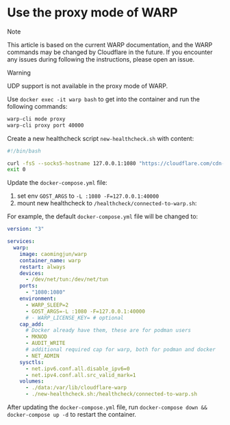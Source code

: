 # Use the proxy mode of WARP

> [!NOTE]
> This article is based on the current WARP documentation, and the WARP commands may be changed by Cloudflare in the future. If you encounter any issues during following the instructions, please open an issue.

> [!WARNING]
> UDP support is not available in the proxy mode of WARP.

Use `docker exec -it warp bash` to get into the container and run the following commands:

```bash
warp-cli mode proxy
warp-cli proxy port 40000
```

Create a new healthcheck script `new-healthcheck.sh` with content:

```bash
#!/bin/bash

curl -fsS --socks5-hostname 127.0.0.1:1080 "https://cloudflare.com/cdn-cgi/trace" | grep -qE "warp=(plus|on)" || exit 1
exit 0
```

Update the `docker-compose.yml` file:
1. set env `GOST_ARGS` to `-L :1080 -F=127.0.0.1:40000`
2. mount new healthcheck to `/healthcheck/connected-to-warp.sh`:

For example, the default `docker-compose.yml` file will be changed to:

```yaml
version: "3"

services:
  warp:
    image: caomingjun/warp
    container_name: warp
    restart: always
    devices:
      - /dev/net/tun:/dev/net/tun
    ports:
      - "1080:1080"
    environment:
      - WARP_SLEEP=2
      - GOST_ARGS=-L :1080 -F=127.0.0.1:40000
      # - WARP_LICENSE_KEY= # optional
    cap_add:
      # Docker already have them, these are for podman users
      - MKNOD
      - AUDIT_WRITE
      # additional required cap for warp, both for podman and docker
      - NET_ADMIN
    sysctls:
      - net.ipv6.conf.all.disable_ipv6=0
      - net.ipv4.conf.all.src_valid_mark=1
    volumes:
      - ./data:/var/lib/cloudflare-warp
      - ./new-healthcheck.sh:/healthcheck/connected-to-warp.sh
```

After updating the `docker-compose.yml` file, run `docker-compose down && docker-compose up -d` to restart the container.
